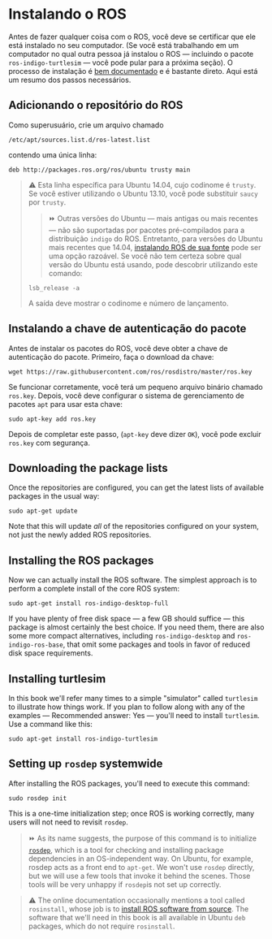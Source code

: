 # Instalando o ROS

Antes de fazer qualquer coisa com o ROS, você deve se certificar que ele está instalado no seu computador. (Se você está trabalhando em um computador no qual outra pessoa já instalou o ROS — incluindo o pacote `ros-indigo-turtlesim` — você pode pular para a próxima seção). O processo de instalação é [bem documentado](http://wiki.ros.org/ROS/Installation) e é bastante direto. Aqui está um resumo dos passos necessários.

## Adicionando o repositório do ROS 

Como superusuário, crie um arquivo chamado
```
/etc/apt/sources.list.d/ros-latest.list
```
contendo uma única linha:
```
deb http://packages.ros.org/ros/ubuntu trusty main
```

> :warning: Esta linha específica para Ubuntu 14.04, cujo codinome é `trusty`. Se você estiver utilizando o Ubuntu 13.10, você pode substituir `saucy` por `trusty`.
>> :fast_forward: Outras versões do Ubuntu — mais antigas ou mais recentes — não são suportadas por pacotes pré-compilados para a distribuição `indigo` do ROS. Entretanto, para versões do Ubuntu mais recentes que 14.04, [instalando ROS de sua fonte](http://wiki.ros.org/indigo/Installation/Source) pode ser uma opção razoável.
> Se você não tem certeza sobre qual versão do Ubuntu está usando, pode descobrir utilizando este comando:
> ``` 
> lsb_release -a
> ```
> A saída deve mostrar o codinome e número de lançamento.

## Instalando a chave de autenticação do pacote

Antes de instalar os pacotes do ROS, você deve obter a chave de autenticação do pacote. Primeiro, faça o download da chave:
```
wget https://raw.githubusercontent.com/ros/rosdistro/master/ros.key
```
Se funcionar corretamente, você terá um pequeno arquivo binário chamado `ros.key`. Depois, você deve configurar o sistema de gerenciamento de pacotes `apt` para usar esta chave:
```
sudo apt-key add ros.key
```
Depois de completar este passo, (`apt-key` deve dizer `OK`), você pode excluir `ros.key` com segurança.

## Downloading the package lists

Once the repositories are configured, you can get the latest lists of available packages in the usual way:
```
sudo apt-get update
```
Note that this will update *all* of the repositories configured on your system, not just the newly added ROS repositories.

## Installing the ROS packages 

Now we can actually install the ROS software. The simplest approach is to perform a complete install of the core ROS system:
```
sudo apt-get install ros-indigo-desktop-full
```
If you have plenty of free disk space — a few GB should suffice — this package is almost certainly the best choice. If you need them, there are also some more compact alternatives, including `ros-indigo-desktop` and `ros-indigo-ros-base`, that omit some packages and tools in favor of reduced disk space requirements.

## Installing turtlesim 

In this book we'll refer many times to a simple "simulator" called `turtlesim` to illustrate how things work. If you plan to follow along with any of the examples — Recommended answer: Yes — you'll need to install `turtlesim`. Use a command like this:
```
sudo apt-get install ros-indigo-turtlesim
```

## Setting up `rosdep` systemwide 
After installing the ROS packages, you'll need to execute this command:
```
sudo rosdep init
```
This is a one-time initialization step; once ROS is working correctly, many users will not need to revisit `rosdep`.

> :fast_forward: As its name suggests, the purpose of this command is to initialize [`rosdep`](http://wiki.ros.org/rosdep), which is a tool for checking and installing package dependencies in an OS-independent way. On Ubuntu, for example, rosdep acts as a front end to `apt-get`. We won't use `rosdep` directly, but we will use a few tools that invoke it behind the scenes. Those tools will be very unhappy if `rosdep`is not set up correctly.

> :warning: The online documentation occasionally mentions a tool called `rosinstall`, whose job is to [install ROS software from source](http://wiki.ros.org/rosinstall). The software that we'll need in this book is all available in Ubuntu `deb` packages, which do not require `rosinstall`.

